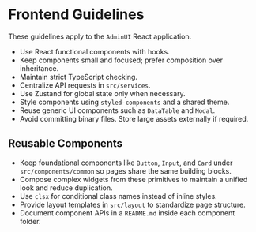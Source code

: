 # Frontend Guidelines

These guidelines apply to the `AdminUI` React application.

- Use React functional components with hooks.
- Keep components small and focused; prefer composition over inheritance.
- Maintain strict TypeScript checking.
- Centralize API requests in `src/services`.
- Use Zustand for global state only when necessary.
- Style components using `styled-components` and a shared theme.
- Reuse generic UI components such as `DataTable` and `Modal`.
- Avoid committing binary files. Store large assets externally if required.

## Reusable Components

- Keep foundational components like `Button`, `Input`, and `Card` under `src/components/common` so pages share the same building blocks.
- Compose complex widgets from these primitives to maintain a unified look and reduce duplication.
- Use `clsx` for conditional class names instead of inline styles.
- Provide layout templates in `src/layout` to standardize page structure.
- Document component APIs in a `README.md` inside each component folder.
